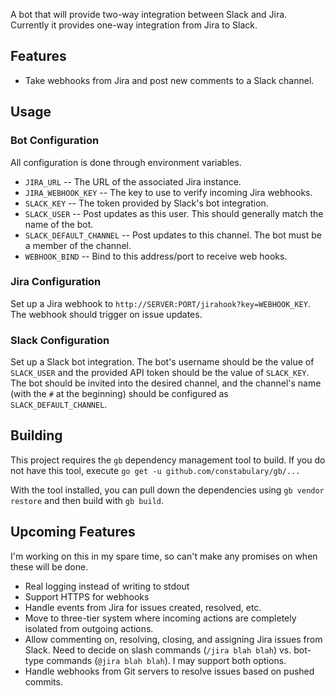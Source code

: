 A bot that will provide two-way integration between Slack and Jira. Currently it provides one-way integration from Jira to Slack.

## Features

* Take webhooks from Jira and post new comments to a Slack channel.

## Usage

### Bot Configuration

All configuration is done through environment variables.

* `JIRA_URL` -- The URL of the associated Jira instance.
* `JIRA_WEBHOOK_KEY` -- The key to use to verify incoming Jira webhooks.
* `SLACK_KEY` -- The token provided by Slack's bot integration.
* `SLACK_USER` -- Post updates as this user. This should generally match the name of the bot.
* `SLACK_DEFAULT_CHANNEL` -- Post updates to this channel. The bot must be a member of the channel.
* `WEBHOOK_BIND` -- Bind to this address/port to receive web hooks.


### Jira Configuration

Set up a Jira webhook to `http://SERVER:PORT/jirahook?key=WEBHOOK_KEY`. The webhook should trigger on issue updates.

### Slack Configuration

Set up a Slack bot integration. The bot's username should be the value of `SLACK_USER` and the provided API token should be the value of `SLACK_KEY`. The bot should be invited into the desired channel, and the
channel's name (with the `#` at the beginning) should be configured as `SLACK_DEFAULT_CHANNEL`.

## Building

This project requires the `gb` dependency management tool to build.
If you do not have this tool, execute `go get -u github.com/constabulary/gb/...`

With the tool installed, you can pull down the dependencies using
`gb vendor restore` and then build with `gb build`.

## Upcoming Features

I'm working on this in my spare time, so can't make any promises on when these will be done.

* Real logging instead of writing to stdout
* Support HTTPS for webhooks
* Handle events from Jira for issues created, resolved, etc.
* Move to three-tier system where incoming actions are completely isolated from outgoing actions.
* Allow commenting on, resolving, closing, and assigning Jira issues from Slack. Need to decide on slash commands (`/jira blah blah`) vs. bot-type commands (`@jira blah blah`). I may support both options.
* Handle webhooks from Git servers to resolve issues based on pushed commits.
